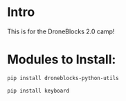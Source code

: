 # Intro

This is for the DroneBlocks 2.0 camp!


# Modules to Install:

```bash
pip install droneblocks-python-utils
```

```bash
pip install keyboard
```

